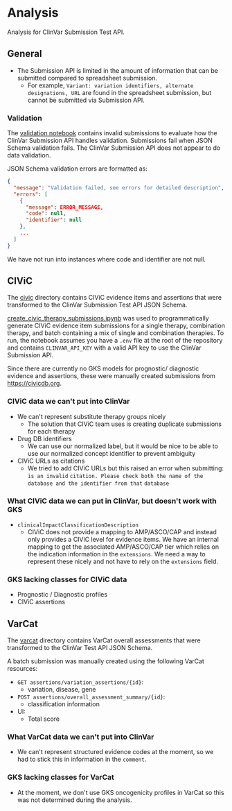 # Analysis

Analysis for ClinVar Submission Test API.

## General

* The Submission API is limited in the amount of information that can be
submitted compared to spreadsheet submission.
  * For example, `Variant: variation identifiers, alternate designations, URL` are found
    in the spreadsheet submission, but cannot be submitted via Submission API.

### Validation

The [validation notebook](./validation.ipynb) contains invalid submissions to evaluate
how the ClinVar Submission API handles validation. Submissions fail when JSON Schema
validation fails. The ClinVar Submission API does not appear to do data validation.

JSON Schema validation errors are formatted as:

```json
{
  "message": "Validation failed, see errors for detailed description",
  "errors": [
    {
      "message": ERROR_MESSAGE,
      "code": null,
      "identifier": null
    },
    ...
  ]
}
```

We have not run into instances where code and identifier are not null.

## CIViC

The [civic](./civic/) directory contains CIViC evidence items and assertions that were
transformed to the ClinVar Submission Test API JSON Schema.

[create_civic_therapy_submissions.ipynb](./create_civic_therapy_submissions.ipynb) was
used to programmatically generate CIViC evidence item submissions for a single therapy,
combination therapy, and batch containing a mix of single and combination therapies.
To run, the notebook assumes you have a `.env` file at the root of the repository and
contains `CLINVAR_API_KEY` with a valid API key to use the ClinVar Submission API.

Since there are currently no GKS models for prognostic/ diagnostic evidence and
assertions, these were manually created submissions from <https://civicdb.org>.

### CIViC data we can't put into ClinVar

* We can't represent substitute therapy groups nicely
  * The solution that CIViC team uses is creating duplicate submissions for each therapy
* Drug DB identifiers
  * We can use our normalized label, but it would be nice to be able to use our
    normalized concept identifier to prevent ambiguity
* CIViC URLs as citations
  * We tried to add CIViC URLs but this raised an error when submitting: `is an invalid`
  `citation. Please check both the name of the database and the identifier from that`
  `database`

### What CIViC data we can put in ClinVar, but doesn't work with GKS

* `clinicalImpactClassificationDescription`
  * CIViC does not provide a mapping to AMP/ASCO/CAP and instead only provides a CIViC
    level for evidence items. We have an internal mapping to get the associated
    AMP/ASCO/CAP tier which relies on the indication information in the `extensions`. We
    need a way to represent these nicely and not have to rely on the `extensions` field.

### GKS lacking classes for CIViC data

* Prognostic / Diagnostic profiles
* CIViC assertions

## VarCat

The [varcat](./varcat/) directory contains VarCat overall assessments that were
transformed to the ClinVar Test API JSON Schema.

A batch submission was manually created using the following VarCat resources:

* `GET assertions/variation_assertions/{id}`:
  * variation, disease, gene
* `POST assertions/overall_assessment_summary/{id}`:
  * classification information
* UI:
  * Total score

### What VarCat data we can't put into ClinVar

* We can't represent structured evidence codes at the moment, so we had to stick this in
  information in the `comment`.

### GKS lacking classes for VarCat

* At the moment, we don't use GKS oncogenicity profiles in VarCat so this was not
  determined during the analysis.
